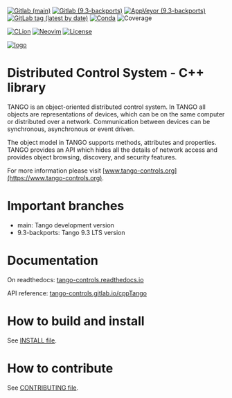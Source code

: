 [![Gitlab (main)](https://img.shields.io/gitlab/pipeline-status/tango-controls/cppTango?branch=main&label=main)](https://gitlab.com/tango-controls/cppTango/-/pipelines?page=1&scope=branches&ref=main)
[![Gitlab (9.3-backports)](https://img.shields.io/gitlab/pipeline-status/tango-controls/cppTango?branch=9.3-backports&label=9.3-backports)](https://gitlab.com/tango-controls/cppTango/-/pipelines?page=1&scope=branches&ref=9.3-backports)
[![AppVeyor (9.3-backports)](https://img.shields.io/appveyor/build/bourtemb/cpptango-nh0mp/9.3-backports?label=9.3-backports%20%28Windows%29)](https://ci.appveyor.com/project/bourtemb/cpptango-nh0mp/branch/9.3-backports)
[![GitLab tag (latest by date)](https://img.shields.io/gitlab/v/tag/tango-controls/cppTango?sort=date)](https://gitlab.com/tango-controls/cppTango/-/releases)
[![Conda](https://img.shields.io/conda/v/conda-forge/cppTango)](https://anaconda.org/conda-forge/cpptango)
![Coverage](https://gitlab.com/tango-controls/cppTango/badges/main/coverage.svg?job=coverage)

[![CLion](https://img.shields.io/badge/-Developed%20using%20CLion-blue.svg?style=flat-square&logo=clion)](https://www.jetbrains.com/clion)
[![Neovim](https://img.shields.io/badge/-Developed%20using%20Neovim.svg?style=flat-square&logo=neovim)](https://neovim.io)
[![License](https://img.shields.io/badge/license-LGPL--3.0-orange.svg)](https://gitlab.com/tango-controls/cppTango/-/blob/main/LICENSE)

[![logo](https://www.tango-controls.org/static/tango/img/logo_tangocontrols.png)](https://www.tango-controls.org)

# Distributed Control System - C++ library

TANGO is an object-oriented distributed control system. In TANGO all objects
are representations of devices, which can be on the same computer or
distributed over a network. Communication between devices can be synchronous,
asynchronous or event driven.

The object model in TANGO supports methods, attributes and properties. TANGO
provides an API which hides all the details of network access and provides
object browsing, discovery, and security features.

For more information please visit [www.tango-controls.org](https://www.tango-controls.org).

# Important branches

- main: Tango development version
- 9.3-backports: Tango 9.3 LTS version

# Documentation

On readthedocs: [tango-controls.readthedocs.io](https://tango-controls.readthedocs.io)

API reference: [tango-controls.gitlab.io/cppTango](https://tango-controls.gitlab.io/cppTango)

# How to build and install

See [INSTALL file](INSTALL.md).

# How to contribute

See [CONTRIBUTING file](CONTRIBUTING.md).
